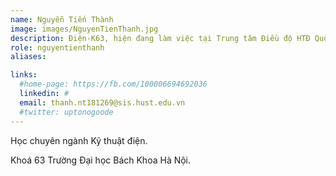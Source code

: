 ```yaml
---
name: Nguyễn Tiến Thành
image: images/NguyenTienThanh.jpg
description: Điện-K63, hiện đang làm việc tại Trung tâm Điều độ HTĐ Quốc gia
role: nguyentienthanh
aliases:

links:
  #home-page: https://fb.com/100006694692036
  linkedin: #
  email: thanh.nt181269@sis.hust.edu.vn
  #twitter: uptonogoode
---
```


Học chuyên ngành Kỹ thuật điện.

Khoá 63 Trường Đại học Bách Khoa Hà Nội.

